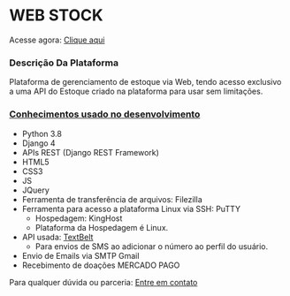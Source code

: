 # WEB STOCK <!--Vesão 1.0-->

Acesse agora: [Clique aqui](http://www.webstock.kinghost.net/)

### Descrição Da Plataforma

Plataforma de gerenciamento de estoque via Web, tendo acesso exclusivo a uma API do Estoque criado na plataforma para usar sem limitações.

### <u>Conhecimentos usado no desenvolvimento</u>

- Python 3.8
- Django 4
- APIs REST (Django REST Framework)
- HTML5
- CSS3
- JS
- JQuery
- Ferramenta de transferência de arquivos: Filezilla
- Ferramenta para acesso a plataforma Linux via SSH: PuTTY
  - Hospedagem: KingHost
  - Plataforma da Hospedagem é Linux.
- API usada: [TextBelt](https://textbelt.com/) 
  - Para envios de SMS ao adicionar o número ao perfil do usuário.
- Envio de Emails via SMTP Gmail
- Recebimento de doações MERCADO PAGO

<!--PROJETO PESSOAL-->

Para qualquer dúvida ou parceria: [Entre em contato](mailto:ryanbsdeveloper@gmail.com)

